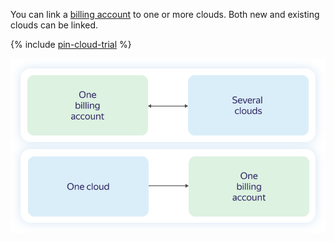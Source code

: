 You can link a [billing account](../concepts/billing-account.md) to one or more clouds. Both new and existing clouds can be linked.

{% include [pin-cloud-trial](./pin-cloud-trial.md) %}

![image](../../_assets/billing/clouds-and-accounts.svg)